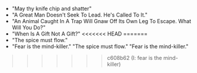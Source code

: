 * "May thy knife chip and shatter"
* "A Great Man Doesn't Seek To Lead. He's Called To It."
* "An Animal Caught In A Trap Will Gnaw Off Its Own Leg To Escape. What Will You Do?"
* "When Is A Gift Not A Gift?"
<<<<<<< HEAD
=======
* "The spice must flow."
* "Fear is the mind-killer."
"The spice must flow."
"Fear is the mind-killer."
>>>>>>> c608b62 (I: fear is the mind-killer)
